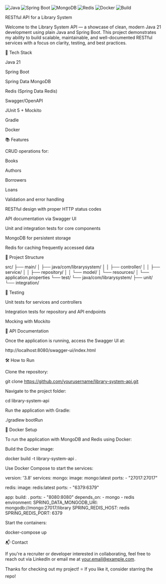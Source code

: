 ![Java](https://img.shields.io/badge/Java-21-blue.svg)
![Spring Boot](https://img.shields.io/badge/Spring_Boot-3.3.3-brightgreen.svg)
![MongoDB](https://img.shields.io/badge/MongoDB-Enabled-green.svg)
![Redis](https://img.shields.io/badge/Redis-Caching-red.svg)
![Docker](https://img.shields.io/badge/Docker-Ready-blue.svg)
![Build](https://github.com/ccavalcanti11/library-system-api/actions/workflows/build.yml/badge.svg)

RESTful API for a Library System

Welcome to the Library System API — a showcase of clean, modern Java 21 development using plain Java and Spring Boot. This project demonstrates my ability to build scalable, maintainable, and well-documented RESTful services with a focus on clarity, testing, and best practices.

🚀 Tech Stack

Java 21

Spring Boot

Spring Data MongoDB

Redis (Spring Data Redis)

Swagger/OpenAPI

JUnit 5 + Mockito

Gradle

Docker

📚 Features

CRUD operations for:

Books

Authors

Borrowers

Loans

Validation and error handling

RESTful design with proper HTTP status codes

API documentation via Swagger UI

Unit and integration tests for core components

MongoDB for persistent storage

Redis for caching frequently accessed data

📂 Project Structure

src/
├── main/
│   ├── java/com/librarysystem/
│   │   ├── controller/
│   │   ├── service/
│   │   ├── repository/
│   │   └── model/
│   └── resources/
│       └── application.properties
└── test/
    └── java/com/librarysystem/
        ├── unit/
        └── integration/

🧪 Testing

Unit tests for services and controllers

Integration tests for repository and API endpoints

Mocking with Mockito

📖 API Documentation

Once the application is running, access the Swagger UI at:

http://localhost:8080/swagger-ui/index.html

🛠️ How to Run

Clone the repository:

git clone https://github.com/yourusername/library-system-api.git

Navigate to the project folder:

cd library-system-api

Run the application with Gradle:

./gradlew bootRun

🐳 Docker Setup

To run the application with MongoDB and Redis using Docker:

Build the Docker image:

docker build -t library-system-api .

Use Docker Compose to start the services:

version: '3.8'
services:
  mongo:
    image: mongo:latest
    ports:
      - "27017:27017"

  redis:
    image: redis:latest
    ports:
      - "6379:6379"

  app:
    build: .
    ports:
      - "8080:8080"
    depends_on:
      - mongo
      - redis
    environment:
      SPRING_DATA_MONGODB_URI: mongodb://mongo:27017/library
      SPRING_REDIS_HOST: redis
      SPRING_REDIS_PORT: 6379

Start the containers:

docker-compose up

📬 Contact

If you're a recruiter or developer interested in collaborating, feel free to reach out via LinkedIn or email me at your.email@example.com.

Thanks for checking out my project! ⭐ If you like it, consider starring the repo!
